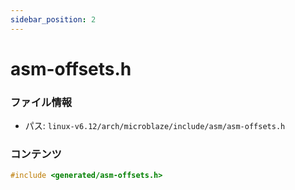 ```yaml
---
sidebar_position: 2
---
```

# asm-offsets.h

### ファイル情報

- パス: `linux-v6.12/arch/microblaze/include/asm/asm-offsets.h`

### コンテンツ

```h
#include <generated/asm-offsets.h>

```
